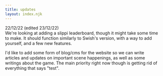 ```yaml
---
title: updates
layout: index.njk
---
```


22/12/22 (edited 23/12/22)  
We're looking at adding a slippi leaderboard, though it might take some time to make. It should function similarly to Swish's version, with a way to add yourself, and a few new features.

I'd like to add some form of blog/cms for the website so we can write articles and updates on important scene happenings, as well as some writings about the game. The main priority right now though is getting rid of everything that says "test".